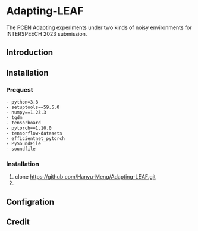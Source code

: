 # Adapting-LEAF
The PCEN Adapting experiments under two kinds of noisy environments for INTERSPEECH 2023 submission.
## Introduction

## Installation
### Prequest
    - python=3.8
    - setuptools==59.5.0
    - numpy==1.23.3
    - tqdm
    - tensorboard
    - pytorch==1.10.0
    - tensorflow-datasets
    - efficientnet_pytorch
    - PySoundFile
    - soundfile

### Installation
1. clone https://github.com/Hanyu-Meng/Adapting-LEAF.git
2. 

## Configration

## Credit

